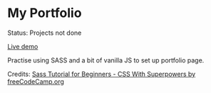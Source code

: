 # My Portfolio

Status: Projects not done

[Live demo](https://mshankr.github.io/portfolio/)

Practise using SASS and a bit of vanilla JS to set up portfolio page.

Credits: [Sass Tutorial for Beginners - CSS With Superpowers by freeCodeCamp.org](https://www.youtube.com/watch?v=_a5j7KoflTs)
